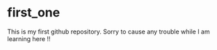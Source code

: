 # first_one
This is my first github repository. Sorry to cause any trouble while I am learning here !!
